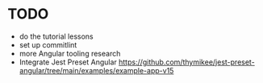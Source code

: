 # TODO

* do the tutorial lessons
* set up commitlint
* more Angular tooling research
* Integrate Jest Preset Angular https://github.com/thymikee/jest-preset-angular/tree/main/examples/example-app-v15

